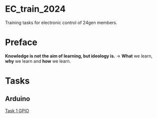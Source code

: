 # EC_train_2024
Training tasks for electronic control of 24gen members.
# Preface
**Knowledge is not the aim of learning, but ideology is.** -> **What** we learn, **why** we learn and **how** we learn.
# Tasks
## Arduino
[Task 1 GPIO]()